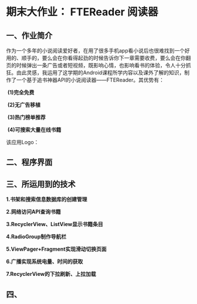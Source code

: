 # **期末大作业： FTEReader 阅读器**

## 一、作业简介

​		作为一个多年的小说阅读爱好者，在用了很多手机app看小说后也很难找到一个好用的、顺手的，要么会在你看得起劲的时候告诉你下一章需要收费，要么会在你翻页的时候弹出一条广告或者短视频，既影响心情，也影响看书的体验，令人十分抓狂。由此灵感，我运用了这学期的Android课程所学内容以及课外了解的知识，制作了一个基于追书神器API的小说阅读器——FTEReader。其优势有：

​		**(1)完全免费**

​		**(2)无广告移植**

​		**(3)热门榜单推荐**

​		**(4)可搜索大量在线书籍**

该应用Logo：



## 二、程序界面



## 三、所运用到的技术

**1.书架和搜索信息数据库的创建管理**

**2.网络访问API查询书籍**

**3.RecyclerView、ListView显示书籍条目**

**4.RadioGroup制作导航栏**

**5.ViewPager+Fragment实现滑动切换页面**

**6.广播实现系统电量、时间的获取**

**7.RecyclerView的下拉刷新、上拉加载**

## 四、